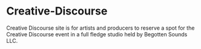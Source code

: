 # Creative-Discourse

Creative Discourse site is for artists and producers to reserve a spot for the 
Creative Discourse event in a full fledge studio held by Begotten Sounds LLC.
